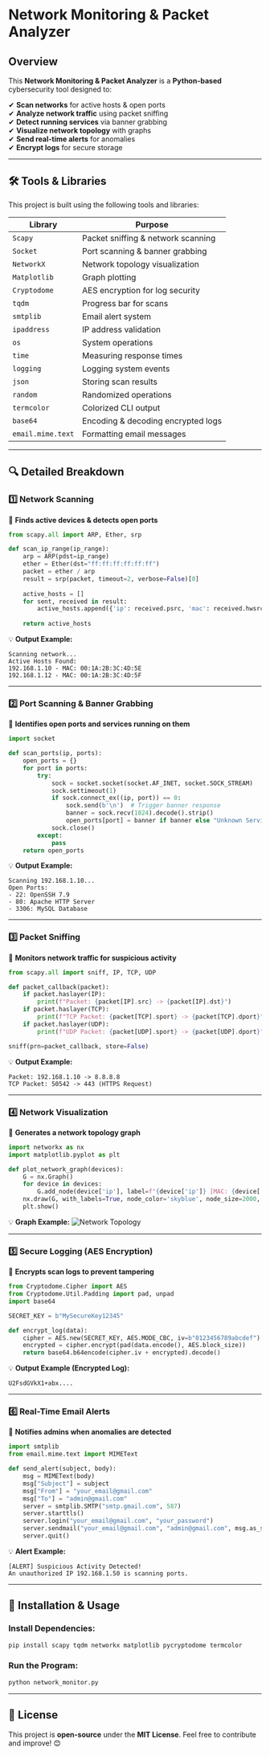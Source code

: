 # Network Monitoring & Packet Analyzer

## Overview
This **Network Monitoring & Packet Analyzer** is a **Python-based** cybersecurity tool designed to:

✔ **Scan networks** for active hosts & open ports  
✔ **Analyze network traffic** using packet sniffing  
✔ **Detect running services** via banner grabbing  
✔ **Visualize network topology** with graphs  
✔ **Send real-time alerts** for anomalies  
✔ **Encrypt logs** for secure storage  

---

## 🛠️ Tools & Libraries
This project is built using the following tools and libraries:

| **Library**  | **Purpose** |
|-------------|------------|
| `Scapy` | Packet sniffing & network scanning |
| `Socket` | Port scanning & banner grabbing |
| `NetworkX` | Network topology visualization |
| `Matplotlib` | Graph plotting |
| `Cryptodome` | AES encryption for log security |
| `tqdm` | Progress bar for scans |
| `smtplib` | Email alert system |
| `ipaddress` | IP address validation |
| `os` | System operations |
| `time` | Measuring response times |
| `logging` | Logging system events |
| `json` | Storing scan results |
| `random` | Randomized operations |
| `termcolor` | Colorized CLI output |
| `base64` | Encoding & decoding encrypted logs |
| `email.mime.text` | Formatting email messages |

---

## 🔍 Detailed Breakdown

### **1️⃣ Network Scanning**
📌 **Finds active devices & detects open ports**

```python
from scapy.all import ARP, Ether, srp

def scan_ip_range(ip_range):
    arp = ARP(pdst=ip_range)
    ether = Ether(dst="ff:ff:ff:ff:ff:ff")
    packet = ether / arp
    result = srp(packet, timeout=2, verbose=False)[0]
    
    active_hosts = []
    for sent, received in result:
        active_hosts.append({'ip': received.psrc, 'mac': received.hwsrc})
    
    return active_hosts
```

💡 **Output Example:**
```
Scanning network...
Active Hosts Found:
192.168.1.10 - MAC: 00:1A:2B:3C:4D:5E
192.168.1.12 - MAC: 00:1A:2B:3C:4D:5F
```

---

### **2️⃣ Port Scanning & Banner Grabbing**
📌 **Identifies open ports and services running on them**

```python
import socket

def scan_ports(ip, ports):
    open_ports = {}
    for port in ports:
        try:
            sock = socket.socket(socket.AF_INET, socket.SOCK_STREAM)
            sock.settimeout(1)
            if sock.connect_ex((ip, port)) == 0:
                sock.send(b'\n')  # Trigger banner response
                banner = sock.recv(1024).decode().strip()
                open_ports[port] = banner if banner else "Unknown Service"
            sock.close()
        except:
            pass
    return open_ports
```

💡 **Output Example:**
```
Scanning 192.168.1.10...
Open Ports:
- 22: OpenSSH 7.9
- 80: Apache HTTP Server
- 3306: MySQL Database
```

---

### **3️⃣ Packet Sniffing**
📌 **Monitors network traffic for suspicious activity**

```python
from scapy.all import sniff, IP, TCP, UDP

def packet_callback(packet):
    if packet.haslayer(IP):
        print(f"Packet: {packet[IP].src} -> {packet[IP].dst}")
    if packet.haslayer(TCP):
        print(f"TCP Packet: {packet[TCP].sport} -> {packet[TCP].dport}")
    if packet.haslayer(UDP):
        print(f"UDP Packet: {packet[UDP].sport} -> {packet[UDP].dport}")

sniff(prn=packet_callback, store=False)
```

💡 **Output Example:**
```
Packet: 192.168.1.10 -> 8.8.8.8
TCP Packet: 50542 -> 443 (HTTPS Request)
```

---

### **4️⃣ Network Visualization**
📌 **Generates a network topology graph**

```python
import networkx as nx
import matplotlib.pyplot as plt

def plot_network_graph(devices):
    G = nx.Graph()
    for device in devices:
        G.add_node(device['ip'], label=f"{device['ip']} [MAC: {device['mac']}")
    nx.draw(G, with_labels=True, node_color='skyblue', node_size=2000, font_size=10)
    plt.show()
```

💡 **Graph Example:**
![Network Topology](https://user-images.githubusercontent.com/example/network-graph.png)

---

### **5️⃣ Secure Logging (AES Encryption)**
📌 **Encrypts scan logs to prevent tampering**

```python
from Cryptodome.Cipher import AES
from Cryptodome.Util.Padding import pad, unpad
import base64

SECRET_KEY = b"MySecureKey12345"

def encrypt_log(data):
    cipher = AES.new(SECRET_KEY, AES.MODE_CBC, iv=b"0123456789abcdef")
    encrypted = cipher.encrypt(pad(data.encode(), AES.block_size))
    return base64.b64encode(cipher.iv + encrypted).decode()
```

💡 **Output Example (Encrypted Log):**
```
U2FsdGVkX1+abx....
```

---

### **6️⃣ Real-Time Email Alerts**
📌 **Notifies admins when anomalies are detected**

```python
import smtplib
from email.mime.text import MIMEText

def send_alert(subject, body):
    msg = MIMEText(body)
    msg["Subject"] = subject
    msg["From"] = "your_email@gmail.com"
    msg["To"] = "admin@gmail.com"
    server = smtplib.SMTP("smtp.gmail.com", 587)
    server.starttls()
    server.login("your_email@gmail.com", "your_password")
    server.sendmail("your_email@gmail.com", "admin@gmail.com", msg.as_string())
    server.quit()
```

💡 **Alert Example:**
```
[ALERT] Suspicious Activity Detected!
An unauthorized IP 192.168.1.50 is scanning ports.
```

---

## 📌 Installation & Usage
### **Install Dependencies:**
```bash
pip install scapy tqdm networkx matplotlib pycryptodome termcolor
```

### **Run the Program:**
```bash
python network_monitor.py
```

---

## 📜 License
This project is **open-source** under the **MIT License**. Feel free to contribute and improve! 😊
